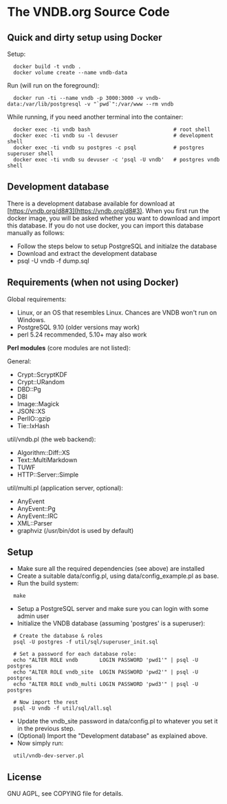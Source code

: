 # The VNDB.org Source Code

## Quick and dirty setup using Docker

Setup:

```
  docker build -t vndb .
  docker volume create --name vndb-data
```

Run (will run on the foreground):

```
  docker run -ti --name vndb -p 3000:3000 -v vndb-data:/var/lib/postgresql -v "`pwd`":/var/www --rm vndb
```

While running, if you need another terminal into the container:

```
  docker exec -ti vndb bash                           # root shell
  docker exec -ti vndb su -l devuser                  # development shell
  docker exec -ti vndb su postgres -c psql            # postgres superuser shell
  docker exec -ti vndb su devuser -c 'psql -U vndb'   # postgres vndb shell
```


## Development database

There is a development database available for download at
[https://vndb.org/d8#3](https://vndb.org/d8#3).
When you first run the docker image, you will be asked whether you want to
download and import this database.  If you do not use docker, you can import
this database manually as follows:

- Follow the steps below to setup PostgreSQL and initialze the database
- Download and extract the development database
- psql -U vndb -f dump.sql


## Requirements (when not using Docker)

Global requirements:

- Linux, or an OS that resembles Linux. Chances are VNDB won't run on Windows.
- PostgreSQL 9.10 (older versions may work)
- perl 5.24 recommended, 5.10+ may also work

**Perl modules** (core modules are not listed):

General:
- Crypt::ScryptKDF
- Crypt::URandom
- DBD::Pg
- DBI
- Image::Magick
- JSON::XS
- PerlIO::gzip
- Tie::IxHash

util/vndb.pl (the web backend):
- Algorithm::Diff::XS
- Text::MultiMarkdown
- TUWF
- HTTP::Server::Simple

util/multi.pl (application server, optional):
- AnyEvent
- AnyEvent::Pg
- AnyEvent::IRC
- XML::Parser
- graphviz (/usr/bin/dot is used by default)


## Setup

- Make sure all the required dependencies (see above) are installed
- Create a suitable data/config.pl, using data/config_example.pl as base.
- Run the build system:

```
  make
```

- Setup a PostgreSQL server and make sure you can login with some admin user
- Initialize the VNDB database (assuming 'postgres' is a superuser):

```
  # Create the database & roles
  psql -U postgres -f util/sql/superuser_init.sql

  # Set a password for each database role:
  echo "ALTER ROLE vndb       LOGIN PASSWORD 'pwd1'" | psql -U postgres
  echo "ALTER ROLE vndb_site  LOGIN PASSWORD 'pwd2'" | psql -U postgres
  echo "ALTER ROLE vndb_multi LOGIN PASSWORD 'pwd3'" | psql -U postgres

  # Now import the rest
  psql -U vndb -f util/sql/all.sql
```

- Update the vndb_site password in data/config.pl to whatever you set it in
  the previous step.
- (Optional) Import the "Development database" as explained above.
- Now simply run:

```
  util/vndb-dev-server.pl
```

## License

GNU AGPL, see COPYING file for details.
